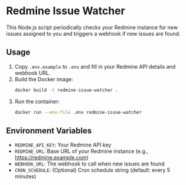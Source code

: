 # Redmine Issue Watcher

This Node.js script periodically checks your Redmine instance for new issues assigned to you and triggers a webhook if new issues are found.

## Usage

1. Copy `.env.example` to `.env` and fill in your Redmine API details and webhook URL.
2. Build the Docker image:
   ```sh
   docker build -t redmine-issue-watcher .
   ```
3. Run the container:
   ```sh
   docker run --env-file .env redmine-issue-watcher
   ```

## Environment Variables
- `REDMINE_API_KEY`: Your Redmine API key
- `REDMINE_URL`: Base URL of your Redmine instance (e.g., https://redmine.example.com)
- `WEBHOOK_URL`: The webhook to call when new issues are found
- `CRON_SCHEDULE`: (Optional) Cron schedule string (default: every 5 minutes)
